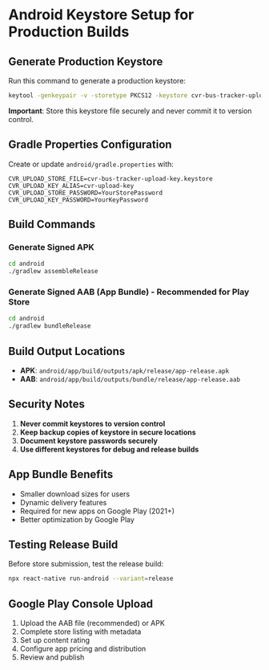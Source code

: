 # Android Keystore Setup for Production Builds

## Generate Production Keystore

Run this command to generate a production keystore:

```bash
keytool -genkeypair -v -storetype PKCS12 -keystore cvr-bus-tracker-upload-key.keystore -alias cvr-upload-key -keyalg RSA -keysize 2048 -validity 10000
```

**Important**: Store this keystore file securely and never commit it to version control.

## Gradle Properties Configuration

Create or update `android/gradle.properties` with:

```properties
CVR_UPLOAD_STORE_FILE=cvr-bus-tracker-upload-key.keystore
CVR_UPLOAD_KEY_ALIAS=cvr-upload-key
CVR_UPLOAD_STORE_PASSWORD=YourStorePassword
CVR_UPLOAD_KEY_PASSWORD=YourKeyPassword
```

## Build Commands

### Generate Signed APK
```bash
cd android
./gradlew assembleRelease
```

### Generate Signed AAB (App Bundle) - Recommended for Play Store
```bash
cd android
./gradlew bundleRelease
```

## Build Output Locations

- **APK**: `android/app/build/outputs/apk/release/app-release.apk`
- **AAB**: `android/app/build/outputs/bundle/release/app-release.aab`

## Security Notes

1. **Never commit keystores to version control**
2. **Keep backup copies of keystore in secure locations**
3. **Document keystore passwords securely**
4. **Use different keystores for debug and release builds**

## App Bundle Benefits

- Smaller download sizes for users
- Dynamic delivery features
- Required for new apps on Google Play (2021+)
- Better optimization by Google Play

## Testing Release Build

Before store submission, test the release build:

```bash
npx react-native run-android --variant=release
```

## Google Play Console Upload

1. Upload the AAB file (recommended) or APK
2. Complete store listing with metadata
3. Set up content rating
4. Configure app pricing and distribution
5. Review and publish